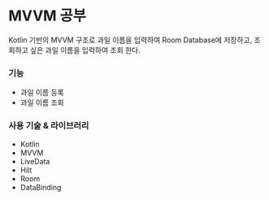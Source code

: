 # **MVVM 공부**
Kotlin 기반의 MVVM 구조로 과일 이름을 입력하여 Room Database에 저장하고, 조회하고 싶은 과일 이름을 입력하여 조회 한다.

### 기능
- 과일 이름 등록<br>
- 과일 이름 조회<br>

### 사용 기술 & 라이브러리
- Kotlin
- MVVM
- LiveData
- Hilt
- Room
- DataBinding
